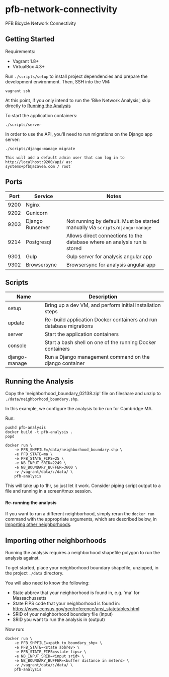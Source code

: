 # pfb-network-connectivity

PFB Bicycle Network Connectivity

## Getting Started

Requirements:
- Vagrant 1.8+
- VirtualBox 4.3+

Run `./scripts/setup` to install project dependencies and prepare the development environment. Then, SSH into the VM:
```
vagrant ssh
```

At this point, if you only intend to run the 'Bike Network Analysis', skip directly to [Running the Analysis](#running-the-analysis)

To start the application containers:
```
./scripts/server
```

In order to use the API, you'll need to run migrations on the Django app server:
```
./scripts/django-manage migrate

This will add a default admin user that can log in to http://localhost:9200/api/ as:
systems+pfb@azavea.com / root
```

## Ports

| Port | Service | Notes |
| ---- | ------- | ----- |
| 9200 | Nginx ||
| 9202 | Gunicorn ||
| 9203 | Django Runserver | Not running by default. Must be started manually via `scripts/django-manage` |
| 9214 | Postgresql | Allows direct connections to the database where an analysis run is stored |
| 9301 | Gulp | Gulp server for analysis angular app |
| 9302 | Browsersync | Browsersync for analysis angular app |


## Scripts

| Name | Description |
| ---- | ----------- |
| setup | Bring up a dev VM, and perform initial installation steps |
| update | Re-build application Docker containers and run database migrations |
| server | Start the application containers |
| console | Start a bash shell on one of the running Docker containers |
| django-manage | Run a Django management command on the django container |


## Running the Analysis

Copy the 'neighborhood_boundary_02138.zip' file on fileshare and unzip to `./data/neighborhood_boundary.shp`.

In this example, we configure the analysis to be run for Cambridge MA.

Run:
```
pushd pfb-analysis
docker build -t pfb-analysis .
popd

docker run \
    -e PFB_SHPFILE=/data/neighborhood_boundary.shp \
    -e PFB_STATE=ma \
    -e PFB_STATE_FIPS=25 \
    -e NB_INPUT_SRID=2249 \
    -e NB_BOUNDARY_BUFFER=3600 \
    -v /vagrant/data/:/data/ \
    pfb-analysis
```

This will take up to 1hr, so just let it work. Consider piping script output to a file and running in
a screen/tmux session.

#### Re-running the analysis

If you want to run a different neighborhood, simply rerun the `docker run` command with the
appropriate arguments, which are described below, in [Importing other neighborhoods](#importing-other-neighborhoods).


## Importing other neighborhoods

Running the analysis requires a neighborhood shapefile polygon to run the analysis against.

To get started, place your neighborhood boundary shapefile, unzipped, in the project `./data` directory.

You will also need to know the following:
- State abbrev that your neighborhood is found in, e.g. 'ma' for Massachussetts
- State FIPS code that your neighborhood is found in: https://www.census.gov/geo/reference/ansi_statetables.html
- SRID of your neighborhood boundary file (input)
- SRID you want to run the analysis in (output)

Now run:
```
docker run \
    -e PFB_SHPFILE=<path_to_boundary_shp> \
    -e PFB_STATE=<state abbrev> \
    -e PFB_STATE_FIPS=<state fips> \
    -e NB_INPUT_SRID=<input srid> \
    -e NB_BOUNDARY_BUFFER=<buffer distance in meters> \
    -v /vagrant/data/:/data/ \
    pfb-analysis
```

